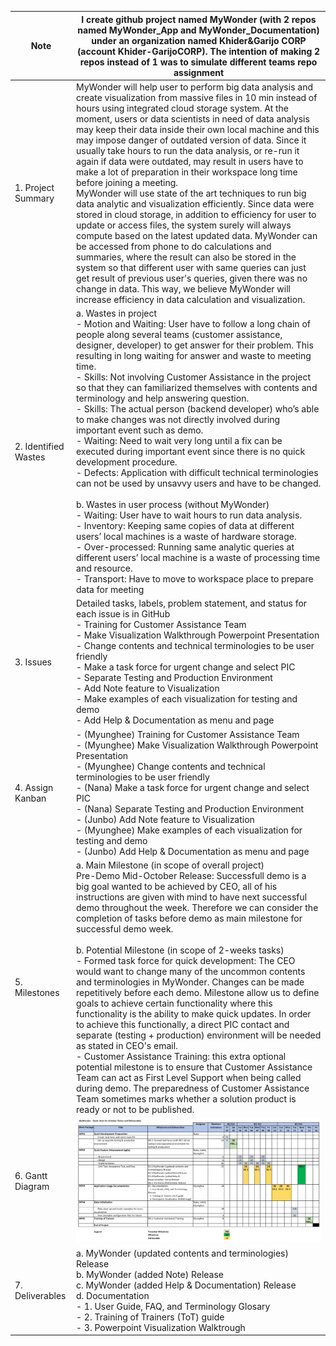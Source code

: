 | Note                 | I create github project named MyWonder (with 2 repos named MyWonder_App and MyWonder_Documentation) under an organization named Khider&Garijo CORP (account Khider-GarijoCORP). The intention of making 2 repos instead of 1 was to simulate different teams repo assignment                                                                                                                                                                                                                                                                                                                                                                                                                                                                                                                                                                                                                                                                                                                                                                                                                                                                                                                                                                                                              |
|----------------------|-------------------------------------------------------------------------------------------------------------------------------------------------------------------------------------------------------------------------------------------------------------------------------------------------------------------------------------------------------------------------------------------------------------------------------------------------------------------------------------------------------------------------------------------------------------------------------------------------------------------------------------------------------------------------------------------------------------------------------------------------------------------------------------------------------------------------------------------------------------------------------------------------------------------------------------------------------------------------------------------------------------------------------------------------------------------------------------------------------------------------------------------------------------------------------------------------------------------------------------------------------------------------------------------|
| 1. Project Summary   | MyWonder will help user to perform big data analysis and create visualization from massive files in 10 min instead of hours using integrated cloud storage system. At the moment, users or data scientists in need of data analysis may keep their data inside their own local machine and this may impose danger of outdated version of data. Since it usually take hours to run the data analysis, or re-run it again if data were outdated, may result in users have to make a lot of preparation in their workspace long time before joining a meeting. <br>MyWonder will use state of the art techniques to run big data analytic and visualization efficiently. Since data were stored in cloud storage, in addition to efficiency for user to update or access files, the system surely will always compute based on the latest updated data. MyWonder can be accessed from phone to do calculations and summaries, where the result can also be stored in the system so that different user with same queries can just get result of previous user's queries, given there was no change in data. This way, we believe MyWonder will increase efficiency in data calculation and visualization.                                                                                    |
| 2. Identified Wastes | a. Wastes in project<br>- Motion and Waiting: User have to follow a long chain of people along several teams (customer assistance, designer, developer) to get answer for their problem. This resulting in long waiting for answer and waste to meeting time.<br>- Skills: Not involving Customer Assistance in the project so that they can familiarized themselves with contents and terminology and help answering question.<br>- Skills: The actual person (backend developer) who’s able to make changes was not directly involved during important event such as demo.<br>- Waiting: Need to wait very long until a fix can be executed during important event since there is no quick development procedure.<br>- Defects: Application with difficult technical terminologies can not be used by unsavvy users and have to be changed.<br><br>b. Wastes in user process (without MyWonder)<br>- Waiting: User have to wait hours to run data analysis.<br>- Inventory: Keeping same copies of data at different users’ local machines is a waste of hardware storage.<br>- Over-processed: Running same analytic queries at different users’ local machine is a waste of processing time and resource.<br>- Transport: Have to move to workspace place to prepare data for meeting |
| 3. Issues            | Detailed tasks, labels, problem statement, and status for each issue is in GitHub<br>- Training for Customer Assistance Team<br>- Make Visualization Walkthrough Powerpoint Presentation<br>- Change contents and technical terminologies to be user friendly<br>- Make a task force for urgent change and select PIC<br>- Separate Testing and Production Environment<br>- Add Note feature to Visualization<br>- Make examples of each visualization for testing and demo<br>- Add Help & Documentation as menu and page                                                                                                                                                                                                                                                                                                                                                                                                                                                                                                                                                                                                                                                                                                                                                                |
| 4. Assign Kanban     | - (Myunghee) Training for Customer Assistance Team<br>- (Myunghee) Make Visualization Walkthrough Powerpoint Presentation<br>- (Myunghee) Change contents and technical terminologies to be user friendly<br>- (Nana) Make a task force for urgent change and select PIC<br>- (Nana) Separate Testing and Production Environment<br>- (Junbo) Add Note feature to Visualization<br>- (Myunghee) Make examples of each visualization for testing and demo<br>- (Junbo) Add Help & Documentation as menu and page                                                                                                                                                                                                                                                                                                                                                                                                                                                                                                                                                                                                                                                                                                                                                                           |
| 5. Milestones        | a. Main Milestone (in scope of overall project)<br>Pre-Demo Mid-October Release: Successfull demo is a big goal wanted to be achieved by CEO, all of his instructions are given with mind to have next successful demo throughout the week. Therefore we can consider the completion of tasks before demo as main milestone for successful demo week.<br><br>b. Potential Milestone (in scope of 2-weeks tasks)<br>- Formed task force for quick development: The CEO would want to change many of the uncommon contents and terminologies in MyWonder. Changes can be made repetitively before each demo. Milestone allow us to define goals to achieve certain functionality where this functionality is the ability to make quick updates. In order to achieve this functionally, a direct PIC contact and separate (testing + production) environment will be needed as stated in CEO's email.<br>- Customer Assistance Training: this extra optional potential milestone is to ensure that Customer Assistance Team can act as First Level Support when being called during demo. The preparedness of Customer Assistance Team sometimes marks whether a solution product is ready or not to be published.                                                                           |
| 6. Gantt Diagram     | <img src="Gantt.jpg" width="700" />                                                                                                                                                                                                                                                                                                                                                                                                                                                                                                                                                                                                                                                                                                                                                                                                                                                                                                                                                                                                                                                                                                                                                                                                                                                                                          |
| 7. Deliverables      | a. MyWonder (updated contents and terminologies) Release<br>b. MyWonder (added Note) Release<br>c. MyWonder (added Help & Documentation) Release<br>d. Documentation<br>- 1. User Guide, FAQ, and Terminology Glosary<br>- 2. Training of Trainers (ToT) guide<br>- 3. Powerpoint Visualization Walktrough                                                                                                                                                                                                                                                                                                                                                                                                                                                                                                                                                                                                                                                                                                                                                                                                                                                                                                                                                                                |
